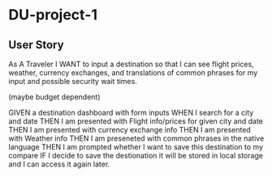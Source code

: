 # DU-project-1

## User Story
As A Traveler
I WANT to input a destination 
so that I can see flight prices, weather, currency exchanges, and translations of 
common phrases for my input and possible security wait times.

(maybe budget dependent)

GIVEN a destination dashboard with form inputs
WHEN I search for a city and date
THEN I am presented with Flight info/prices for given city and date
THEN I am presented with currency exchange info
THEN I am presented with Weather info 
THEN I am preseneted with common phrases in the native language
THEN I am prompted whether I want to save this destination to my compare 
IF I decide to save the destionation it will be stored in local storage and I can access it again later. 
